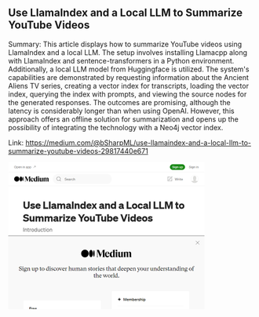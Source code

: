 ## Use LlamaIndex and a Local LLM to Summarize YouTube Videos
Summary: This article displays how to summarize YouTube videos using LlamaIndex and a local LLM. The setup involves installing Llamacpp along with LlamaIndex and sentence-transformers in a Python environment. Additionally, a local LLM model from Huggingface is utilized. The system's capabilities are demonstrated by requesting information about the Ancient Aliens TV series, creating a vector index for transcripts, loading the vector index, querying the index with prompts, and viewing the source nodes for the generated responses. The outcomes are promising, although the latency is considerably longer than when using OpenAI. However, this approach offers an offline solution for summarization and opens up the possibility of integrating the technology with a Neo4j vector index.

Link: https://medium.com/@bSharpML/use-llamaindex-and-a-local-llm-to-summarize-youtube-videos-29817440e671

<img src="/img/598c94be-6bfb-4f44-ace2-06fc396d3a8f.png" width="400" />
<br/><br/>
